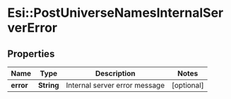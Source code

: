 # Esi::PostUniverseNamesInternalServerError

## Properties
Name | Type | Description | Notes
------------ | ------------- | ------------- | -------------
**error** | **String** | Internal server error message | [optional] 


